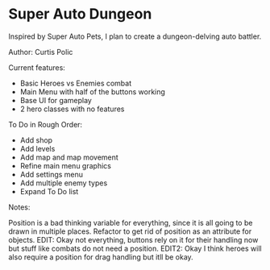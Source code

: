 # Super Auto Dungeon
Inspired by Super Auto Pets, I plan to create a dungeon-delving auto battler.

Author: Curtis Polic

Current features:
- Basic Heroes vs Enemies combat
- Main Menu with half of the buttons working
- Base UI for gameplay
- 2 hero classes with no features

To Do in Rough Order:
- Add shop
- Add levels
- Add map and map movement
- Refine main menu graphics
- Add settings menu
- Add multiple enemy types
- Expand To Do list

Notes:

Position is a bad thinking variable for everything, since it is all going to be drawn in multiple places. Refactor to get rid of 
position as an attribute for objects. EDIT: Okay not everything, buttons rely on it for their handling now but stuff like combats 
do not need a position. EDIT2: Okay I think heroes will also require a position for drag handling but itll be okay.